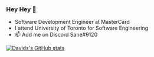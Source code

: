 ### Hey Hey 👋

- Software Development Engineer at MasterCard
- I attend University of Toronto for Software Engineering
- 📫 Add me on Discord Sane#9120

[![Davids's GitHub stats](https://github-readme-stats.vercel.app/api?username=davepetrov)](https://github.com/anuraghazra/github-readme-stats)
